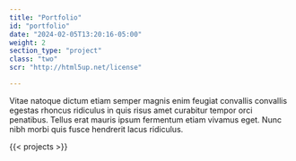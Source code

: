 ```yaml
---
title: "Portfolio"
id: "portfolio"
date: "2024-02-05T13:20:16-05:00"
weight: 2
section_type: "project"
class: "two"
scr: "http://html5up.net/license"

---
```


Vitae natoque dictum etiam semper magnis enim feugiat convallis convallis egestas rhoncus ridiculus in quis risus amet curabitur tempor orci penatibus. Tellus erat mauris ipsum fermentum etiam vivamus eget. Nunc nibh morbi quis fusce hendrerit lacus ridiculus.


{{< projects >}}
